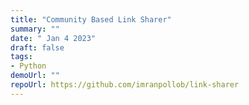 ```yaml
---
title: "Community Based Link Sharer"
summary: ""
date: " Jan 4 2023"
draft: false
tags:
- Python
demoUrl: ""
repoUrl: https://github.com/imranpollob/link-sharer
---
```

